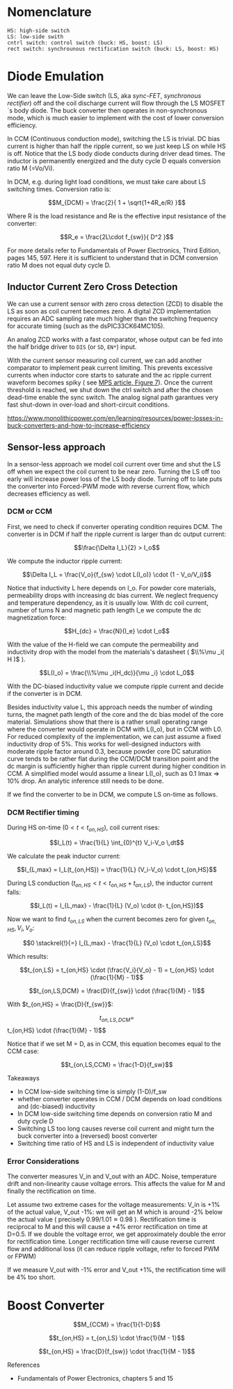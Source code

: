 # Nomenclature

```
HS: high-side switch
LS: low-side swith
cntrl switch: control switch (buck: HS, boost: LS)
rect switch: synchrounous rectification switch (buck: LS, boost: HS)
```

# Diode Emulation

We can leave the Low-Side switch (LS, aka *sync-FET*, *synchronous
rectifier*) off and the coil discharge current will flow through the LS
MOSFET´s body diode. The buck converter then operates in non-synchronous
mode, which is much easier to implement with the cost of lower
conversion efficiency.

In CCM (Continuous conduction mode), switching the LS is trivial. DC
bias current is higher than half the ripple current, so we just keep LS
on while HS is off. Notice that the LS body diode conducts during driver
dead times. The inductor is permanently energized and the duty cycle D equals conversion ratio M (=Vo/Vi).

In DCM, e.g. during light load conditions, we must take care about LS
switching times. Conversion ratio is:

$$M_{DCM} = \frac{2}{ 1 + \sqrt{1+4R_e/R} }$$

Where R is the load resistance and Re is the effective input resistance
of the converter:

$$R_e = \frac{2L\cdot f_{sw}}{ D^2 }$$

For more details refer to Fundamentals of Power Electronics, Third
Edition, pages 145, 597. Here it is sufficient to understand that in DCM
conversion ratio M does not equal duty cycle D.

## Inductor Current Zero Cross Detection

We can use a current sensor with zero cross detection (ZCD) to disable
the LS as soon as coil current becomes zero. A digital ZCD
implementation requires an ADC sampling rate much higher than the
switching frequency for accurate timing (such as the dsPIC33CK64MC105).

An analog ZCD works with a fast comparator, whose output can be fed into
the half bridge driver to `DIS` (or `SD`, `EN*`) input.

With the current sensor measuring coil current, we can add another comparator
to implement peak current limiting. This prevents excessive currents when inductor core starts to saturate and the
ac ripple current waveform becomes spiky (
see [MPS article, Figure 7](https://www.monolithicpower.com/en/learning/resources/power-losses-in-buck-converters-and-how-to-increase-efficiency)).
Once the current threshold is
reached, we shut down the ctrl switch and after the chosen dead-time
enable the sync switch. The analog signal path garantues very fast
shut-down in over-load and short-circuit conditions.

<https://www.monolithicpower.com/en/learning/resources/power-losses-in-buck-converters-and-how-to-increase-efficiency>

## Sensor-less approach

In a sensor-less approach we model coil current over time and shut the
LS off when we expect the coil current to be near zero. Turning the LS
off too early will increase power loss of the LS body diode. Turning off
to late puts the converter into Forced-PWM mode with reverse current
flow, which decreases efficiency as well.

### DCM or CCM

First, we need to check if converter operating condition requires DCM.
The converter is in DCM if half the ripple current is larger than dc
output current:

$$\frac{\Delta I_L}{2} > I_o$$

We compute the inductor ripple current:

$$\Delta I_L = \frac{V_o}{f_{sw} \cdot L(I_o)} \cdot (1 - V_o/V_i)$$

Notice that inductivity L here depends on I_o. For powder core
materials, permeability drops with increasing dc bias current. We
neglect frequency and temperature dependency, as it is usually low. With
dc coil current, number of turns N and magnetic path length l_e we
compute the dc magnetization force:

$$H_{dc} = \frac{N}{l_e} \cdot I_o$$

With the value of the H-field we can compute the permeability and
inductivity drop with the model from the materials\'s datasheet
( $\\%\mu _i( H )$ ).

$$L(I_o) = \frac{\\%\mu _i(H_dc)}{\mu _i} \cdot L_0$$

With the DC-biased inductivity value we compute ripple current and
decide if the converter is in DCM.

Besides inductivity value L, this approach needs the number of winding
turns, the magnet path length of the core and the dc bias model of the
core material. Simulations show that there is a rather small
operating range where the converter would operate in DCM with L(I_o),
but in CCM with L0. For reduced complexity of the implementation, we can
just assume a fixed inductivity drop of 5%. This works for well-designed inductors with moderate ripple factor around
0.3, because powder core DC saturation curve tends to be rather flat during the CCM/DCM transition point and the dc
margin is sufficiently higher than ripple current during higher condition in CCM. A simplified model would assume a
linear L(I_o), such as 0.1 Imax => 10% drop. An analytic inference still needs to be done.

If we find the converter to be in DCM, we compute LS on-time as follows.

### DCM Rectifier timing

During HS on-time ($0<t<t_{on,HS}$), coil current rises:

$$I_L(t) = \frac{1}{L} \int_{0}^{t} V_i-V_o \,dt$$

We calculate the peak inductor current:

$$I_{L,max} = I_L(t_{on,HS}) = \frac{1}{L} (V_i-V_o) \cdot t_{on,HS}$$

During LS conduction ($t_{on,HS}<t<t_{on,HS}+t_{on,LS}$), the inductor
current falls:

$$I_L(t) = I_{L,max} - \frac{1}{L} (V_o) \cdot (t- t_{on,HS})$$

Now we want to find $t_{on,LS}$ when the current becomes zero for given
$t_{on,HS}, V_i, V_o$:

$$0 \stackrel{!}{=} I_{L,max} - \frac{1}{L} (V_o) \cdot t_{on,LS}$$

Which results:

$$t_{on,LS} = t_{on,HS} \cdot (\frac{V_i}{V_o} - 1) = t_{on,HS} \cdot (\frac{1}{M} - 1)$$

$$t_{on,LS,DCM} = \frac{D}{f_{sw}} \cdot (\frac{1}{M} - 1)$$

With $t_{on,HS} = \frac{D}{f_{sw}}$:

$$t_{on,LS,DCM} = $$t_{on,HS} \cdot (\frac{1}{M} - 1)$$



Notice that if we set M = D, as in CCM, this equation becomes equal to
the CCM case:

$$t_{on,LS,CCM} = \frac{1-D}{f_sw}$$

Takeaways

- In CCM low-side switching time is simply (1-D)/f_sw
- whether converter operates in CCM / DCM depends on load conditions
  and (dc-biased) inductivity
- In DCM low-side switching time depends on conversion ratio M and
  duty cycle D
- Switching LS too long causes reverse coil current and might turn the
  buck converter into a (reversed) boost converter
- Switching time ratio of HS and LS is independent of inductivity value

### Error Considerations

The converter measures V_in and V_out with an ADC. Noise, temperature
drift and non-linearity cause voltage errors. This affects the value for
M and finally the rectification on time.

Let assume two extreme cases for the voltage measurements: V_in is +1%
of the actual value, V_out -1%: we will get an M which is around -2%
below the actual value ( precisely $0.99/1.01≈0.98$ ). Rectification time is reciprocal to M and
this will cause a +4% error rectification on time at D=0.5. If we double
the voltage error, we get approximately double the error for
rectification time. Longer rectification time will cause reverse current
flow and additional loss (it can reduce ripple voltage, refer to forced
PWM or FPWM)

If we measure V_out with -1% error and V_out +1%, the rectification time
will be 4% too short.

# Boost Converter

$$M_{CCM} = \frac{1}{1-D}$$

$$t_{on,HS} = t_{on,LS} \cdot \frac{1}{M - 1}$$

$$t_{on,HS} = \frac{D}{f_{sw}} \cdot \frac{1}{M - 1}$$

References

- Fundamentals of Power Electronics, chapters 5 and 15
